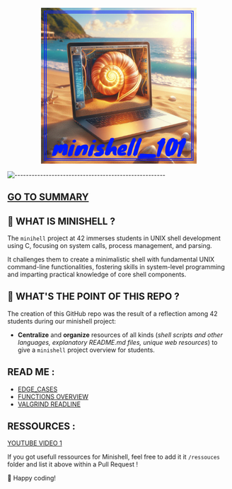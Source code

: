 <p align="center">
  <img src="img/minishell_101.png" width="70%"/>
</p>

![-----------------------------------------------------](https://raw.githubusercontent.com/andreasbm/readme/master/assets/lines/rainbow.png)

 
## [**GO TO SUMMARY**](https://github.com/maitreverge/minishell_101/tree/master/sommaire)



## 🚀 WHAT IS MINISHELL ?

The `minihell` project at 42 immerses students in UNIX shell development using C, focusing on system calls, process management, and parsing.

It challenges them to create a minimalistic shell with fundamental UNIX command-line functionalities, fostering skills in system-level programming and imparting practical knowledge of core shell components.  
    
## 🤔 WHAT'S THE POINT OF THIS REPO ?

The creation of this GitHub repo was the result of a reflection among 42 students during our minishell project:

- **Centralize** and **organize** resources of all kinds (*shell scripts and other languages, explanatory README.md files, unique web resources*) to give a `minishell` project overview for students.

## READ ME :

- [EDGE_CASES](https://github.com/maitreverge/minishell_101/tree/master/ressources/edge_cases/)
- [FUNCTIONS OVERVIEW](https://github.com/maitreverge/minishell_101/tree/master/ressources/functions_overview/)
- [VALGRIND READLINE](https://github.com/maitreverge/minishell_101/tree/master/ressources/valgrind_readline)

## RESSOURCES :
[YOUTUBE VIDEO 1](https://youtu.be/ubt-UjcQUYg?si=pw96mb1qNF8aX1-E)

If you got usefull ressources for Minishell, feel free to add it it `/ressouces` folder and list it above within a Pull Request !


🚀 Happy coding!
